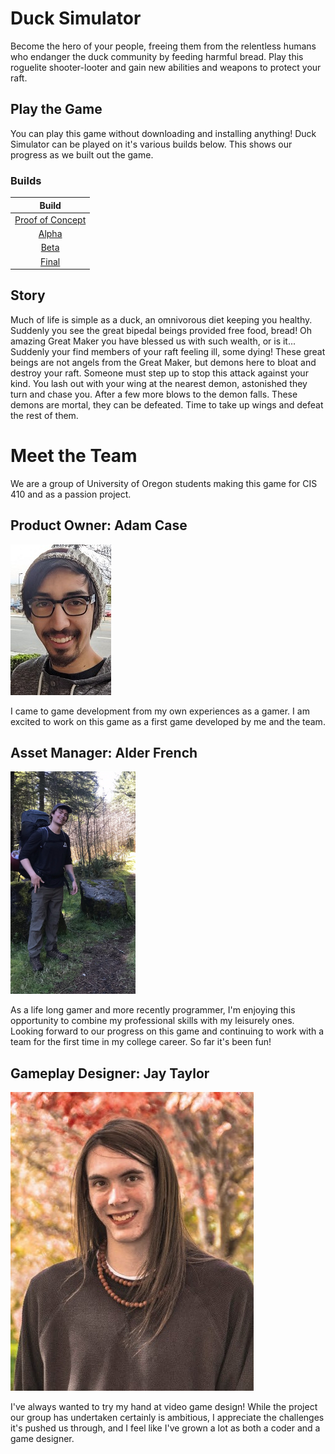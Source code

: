 # Duck Simulator
Become the hero of your people, freeing them from the relentless humans who
endanger the duck community by feeding harmful bread. Play this roguelite
shooter-looter and gain new abilities and weapons to protect your raft.

## Play the Game
You can play this game without downloading and installing anything!
Duck Simulator can be played on it's various builds below. This shows our
progress as we built out the game.

### Builds
| Build |
| :-------: |
|[Proof of Concept](https://play.unity.com/mg/other/duck-simulator-poc)|
|[Alpha](https://play.unity.com/mg/other/duck-simulator-alpha)|
|[Beta](https://play.unity.com/mg/other/duck-simulator-beta-1)|
|[Final](https://play.unity.com/mg/other/duck-simulator-final-build)|


## Story
Much of life is simple as a duck, an omnivorous diet keeping you healthy.
Suddenly you see the great bipedal beings provided free food, bread! Oh amazing
Great Maker you have blessed us with such wealth, or is it... Suddenly your
find members of your raft feeling ill, some dying! These great beings are not angels
from the Great Maker, but demons here to bloat and destroy your raft. Someone
must step up to stop this attack against your kind. You lash out with your
wing at the nearest demon, astonished they turn and chase you. After a
few more blows to the demon falls. These demons are mortal, they can
be defeated. Time to take up wings and defeat the rest of them.

# Meet the Team
We are a group of University of Oregon students making this game for CIS 410
and as a passion project.

## Product Owner: Adam Case
![Product Owner: Adam Case](/Assets/Images/Team/adamcase.jpg "Adam Case")

I came to game development from my own experiences as a gamer. I am excited to
work on this game as a first game developed by me and the team.

## Asset Manager: Alder French

<img src="/Assets/Images/Team/alderProfile.jpeg" alt="drawing" width="200"/>

As a life long gamer and more recently programmer, I'm enjoying this opportunity to combine my professional skills with my leisurely ones. Looking forward to our progress on this game and continuing to work with a team for the first time in my college career. So far it's been fun!

## Gameplay Designer: Jay Taylor
![Gameplay Designer: Jay Taylor](/Assets/Images/Team/jay.jpg "Jay Taylor")

I've always wanted to try my hand at video game design! While the project our group has undertaken certainly is ambitious, I appreciate the challenges it's pushed us through, and I feel like I've grown a lot as both a coder and a game designer.
